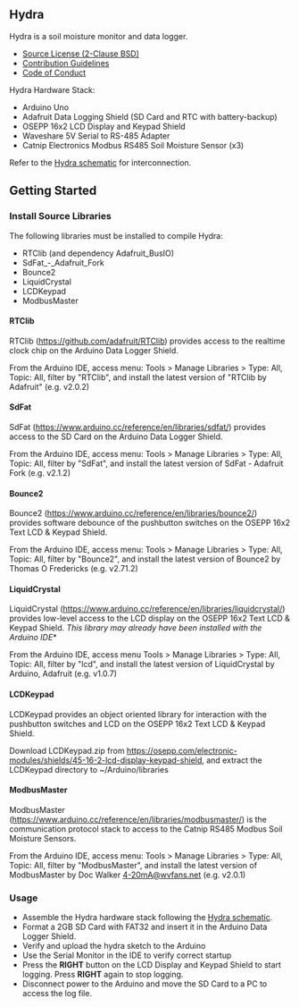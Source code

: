 ## **Hydra**

Hydra is a soil moisture monitor and data logger.

* [Source License (2-Clause BSD)](doc/LICENSE.md)
* [Contribution Guidelines](doc/CONTRIBUTING.md)
* [Code of Conduct](doc/CODE_OF_CONDUCT.md)

Hydra Hardware Stack:

  * Arduino Uno
  * Adafruit Data Logging Shield (SD Card and RTC with battery-backup)
  * OSEPP 16x2 LCD Display and Keypad Shield
  * Waveshare 5V Serial to RS-485 Adapter
  * Catnip Electronics Modbus RS485 Soil Moisture Sensor (x3)

Refer to the [Hydra schematic](doc/Hydra-SCHEMATIC.pdf) for interconnection.


## Getting Started

### Install Source Libraries

The following libraries must be installed to compile Hydra:

* RTClib (and dependency Adafruit_BusIO)
* SdFat_-_Adafruit_Fork
* Bounce2
* LiquidCrystal
* LCDKeypad
* ModbusMaster

#### RTClib

RTClib (<https://github.com/adafruit/RTClib>) provides access to the realtime clock chip on the Arduino Data Logger Shield.

From the Arduino IDE, access menu: Tools > Manage Libraries > Type: All, Topic: All, filter by "RTClib", and install the latest version of "RTClib by Adafruit" (e.g. v2.0.2)

#### SdFat

SdFat (<https://www.arduino.cc/reference/en/libraries/sdfat/>) provides access to the SD Card on the Arduino Data Logger Shield.

From the Arduino IDE, access menu: Tools > Manage Libraries > Type: All, Topic: All, filter by "SdFat", and install the latest version of SdFat - Adafruit Fork (e.g. v2.1.2)

#### Bounce2

Bounce2 (<https://www.arduino.cc/reference/en/libraries/bounce2/>) provides software debounce of the pushbutton switches on the OSEPP 16x2 Text LCD & Keypad Shield.

From the Arduino IDE, access menu: Tools > Manage Libraries > Type: All, Topic: All, filter by "Bounce2", and install the latest version of Bounce2 by Thomas O Fredericks (e.g. v2.71.2)

#### LiquidCrystal

LiquidCrystal (<https://www.arduino.cc/reference/en/libraries/liquidcrystal/>) provides low-level access to the LCD display on the OSEPP 16x2 Text LCD & Keypad Shield. *This library may already have been installed with the Arduino IDE**

From the Arduino IDE, access menu Tools > Manage Libraries > Type: All, Topic: All, filter by "lcd", and install the latest version of LiquidCrystal by Arduino, Adafruit (e.g. v1.0.7)

#### LCDKeypad

LCDKeypad provides an object oriented library for interaction with the pushbutton switches and LCD on the OSEPP 16x2 Text LCD & Keypad Shield.

Download LCDKeypad.zip from <https://osepp.com/electronic-modules/shields/45-16-2-lcd-display-keypad-shield>, and extract the LCDKeypad directory to \~/Arduino/libraries

#### ModbusMaster

ModbusMaster (<https://www.arduino.cc/reference/en/libraries/modbusmaster/>) is the communication protocol stack to access to the Catnip RS485 Modbus Soil Moisture Sensors.

From the Arduino IDE, access menu: Tools > Manage Libraries > Type: All, Topic: All, filter by "ModbusMaster", and install the latest version of ModbusMaster by Doc Walker 4-20mA@wvfans.net (e.g. v2.0.1)


### Usage

* Assemble the Hydra hardware stack following the [Hydra schematic](doc/Hydra-SCHEMATIC.pdf).
* Format a 2GB SD Card with FAT32 and insert it in the Arduino Data Logger Shield.
* Verify and upload the hydra sketch to the Arduino
* Use the Serial Monitor in the IDE to verify correct startup
* Press the **RIGHT** button on the LCD Display and Keypad Shield to start logging. Press **RIGHT** again to stop logging.
* Disconnect power to the Arduino and move the SD Card to a PC to access the log file.

